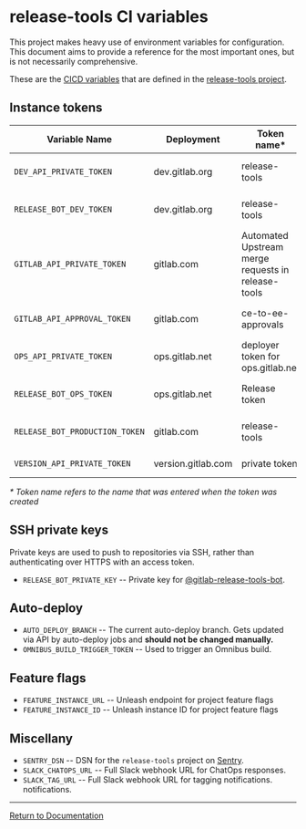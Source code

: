 # release-tools CI variables

This project makes heavy use of environment variables for configuration. This
document aims to provide a reference for the most important ones, but is not
necessarily comprehensive.

These are the [CICD variables](https://gitlab.com/gitlab-org/release-tools/settings/ci_cd) that are
defined in the [release-tools project](https://gitlab.com/gitlab-org/release-tools).

## Instance tokens


| Variable Name                | Deployment         | Token name\*      | Scopes        | User          |
| ------------                 | ------------       | ------------      | ------------  | ------------
| `DEV_API_PRIVATE_TOKEN`        | dev.gitlab.org     | release-tools     | api           | [@gitlab-release-tools-bot][gitlab-release-tools-bot-dev] |
| `RELEASE_BOT_DEV_TOKEN`        | dev.gitlab.org     | release-tools     | api           | [@gitlab-release-tools-bot][gitlab-release-tools-bot-dev] |
| `GITLAB_API_PRIVATE_TOKEN`     | gitlab.com         | Automated Upstream merge requests in release-tools | api | [@gitlab-bot][gitlab-bot-com] |
| `GITLAB_API_APPROVAL_TOKEN`    | gitlab.com         | ce-to-ee-approvals | api | [@gitlab-release-tools-bot][gitlab-release-tools-bot-com] |
| `OPS_API_PRIVATE_TOKEN`        | ops.gitlab.net     | deployer token for ops.gitlab.net | api, read_user, read_repository, read_registry | [@deployer][deployer-ops] |
| `RELEASE_BOT_OPS_TOKEN`        | ops.gitlab.net     | Release token | api | [@gitlab-release-tools-bot][gitlab-release-tools-bot-ops] |
| `RELEASE_BOT_PRODUCTION_TOKEN` | gitlab.com         | release-tools | api | [@gitlab-release-tools-bot][gitlab-release-tools-bot-com] |
| `VERSION_API_PRIVATE_TOKEN`    | version.gitlab.com | private token | api | robert+release-tools@gitlab.com

_* Token name refers to the name that was entered when the token was created_

## SSH private keys

Private keys are used to push to repositories via SSH, rather than
authenticating over HTTPS with an access token.

- `RELEASE_BOT_PRIVATE_KEY` -- Private key for
  [@gitlab-release-tools-bot][gitlab-release-tools-bot-com].

## Auto-deploy

- `AUTO_DEPLOY_BRANCH` -- The current auto-deploy branch. Gets updated via API
  by auto-deploy jobs and **should not be changed manually.**
- `OMNIBUS_BUILD_TRIGGER_TOKEN` -- Used to trigger an Omnibus build.

## Feature flags

- `FEATURE_INSTANCE_URL` -- Unleash endpoint for project feature flags
- `FEATURE_INSTANCE_ID` -- Unleash instance ID for project feature flags

## Miscellany

- `SENTRY_DSN` -- DSN for the `release-tools` project on
  [Sentry](https://sentry.gitlab.net/gitlab/release-tools/).
- `SLACK_CHATOPS_URL` -- Full Slack webhook URL for ChatOps responses.
- `SLACK_TAG_URL` -- Full Slack webhook URL for tagging notifications.
  notifications.

[gitlab-release-tools-bot-com]: https://gitlab.com/gitlab-release-tools-bot
[gitlab-release-tools-bot-dev]: https://dev.gitlab.org/gitlab-release-tools-bot
[gitlab-release-tools-bot-ops]: https://ops.gitlab.net/gitlab-release-tools-bot
[deployer-ops]: https://ops.gitlab.net/deployer
[gitlab-bot-com]: https://gitlab.com/gitlab-bot

---

[Return to Documentation](../README.md#documentation)
